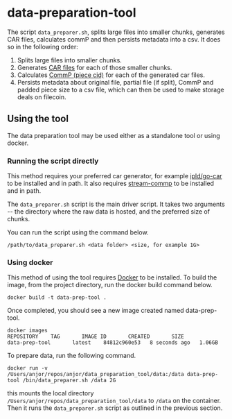 # data-preparation-tool

The script `data_preparer.sh`, splits large files into smaller chunks, generates CAR files, calculates commP and then persists metadata into a csv.
It does so in the following order:

  1. Splits large files into smaller chunks.
  2. Generates [CAR files](https://ipld.io/specs/transport/car/) for each of those smaller chunks.
  3. Calculates [CommP (piece cid)](https://spec.filecoin.io/systems/filecoin_files/piece/) for each of the generated car files.
  4. Persists metadata about original file, partial file (if split), CommP and padded piece size to a csv file, which can then be used to make storage deals on filecoin.

## Using the tool

The data preparation tool may be used either as a standalone tool or using docker. 

### Running the script directly

This method requires your preferred car generator, for example
[ipld/go-car](https://github.com/ipld/go-car) to be installed and in path. It also requires
[stream-commp](https://github.com/filecoin-project/go-fil-commp-hashhash/tree/master/cmd/stream-commp)
to be installed and in path.

The `data_preparer.sh` script is the main driver script. It takes two arguments -- the
directory where the raw data is hosted, and the preferred size of chunks. 

You can run the script using the command below.

```shell
/path/to/data_preparer.sh <data folder> <size, for example 1G>
```
### Using docker 

This method of using the tool requires [Docker](https://docs.docker.com/get-docker/) to be
installed. To build the image, from the project directory, run the docker build command
below.

```shell
docker build -t data-prep-tool .
```
Once completed, you should see a new image created named data-prep-tool.
```shell
docker images
REPOSITORY    TAG       IMAGE ID       CREATED       SIZE
data-prep-tool       latest    84812c960e53   8 seconds ago   1.06GB
```

To prepare data, run the following command.
```shell
docker run -v /Users/anjor/repos/anjor/data_preparation_tool/data:/data data-prep-tool /bin/data_preparer.sh /data 2G
```

this mounts the local directory `/Users/anjor/repos/data_preparation_tool/data` to `/data`
on the container. Then it runs the `data_preparer.sh` script as outlined in the previous section.


